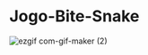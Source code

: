 # Jogo-Bite-Snake

![ezgif com-gif-maker (2)](https://user-images.githubusercontent.com/76717284/116624185-db1a1f00-a91d-11eb-895c-04cbe39a2a1f.gif)
